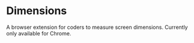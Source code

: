 Dimensions
==========

A browser extension for coders to measure screen dimensions.
Currently only available for Chrome.
